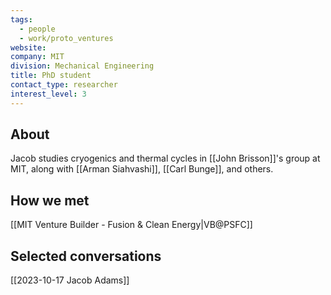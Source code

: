 ```yaml
---
tags:
  - people
  - work/proto_ventures
website: 
company: MIT
division: Mechanical Engineering
title: PhD student
contact_type: researcher
interest_level: 3
---
```

## About
Jacob studies cryogenics and thermal cycles in [[John Brisson]]'s group at MIT, along with [[Arman Siahvashi]], [[Carl Bunge]], and others.

## How we met
[[MIT Venture Builder - Fusion & Clean Energy|VB@PSFC]]

## Selected conversations
[[2023-10-17 Jacob Adams]]